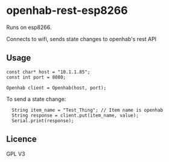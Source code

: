# openhab-rest-esp8266

Runs on esp8266.

Connects to wifi, sends state changes to openhab's rest API

## Usage

```
const char* host = "10.1.1.85";
const int port = 8080;

Openhab client = Openhab(host, port);

```

To send a state change:

```
  String item_name = "Test_Thing"; // Item name is openhab
  String response = client.put(item_name, value);
  Serial.print(response);
```


## Licence
 
GPL V3
